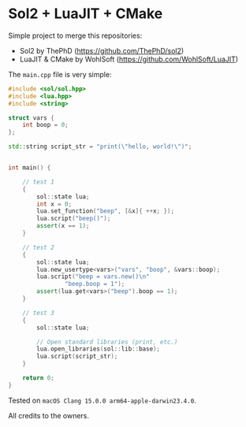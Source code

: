 # Sol2 + LuaJIT  + CMake

Simple project to merge this repositories:
* Sol2 by ThePhD (https://github.com/ThePhD/sol2)
* LuaJIT & CMake by WohlSoft (https://github.com/WohlSoft/LuaJIT)

The `main.cpp` file is very simple:

```cpp
#include <sol/sol.hpp>
#include <lua.hpp>
#include <string>

struct vars {
    int boop = 0;
};

std::string script_str = "print(\"hello, world!\")";


int main() {

    // test 1
    {
        sol::state lua;
        int x = 0;
        lua.set_function("beep", [&x]{ ++x; });
        lua.script("beep()");
        assert(x == 1);
    }

    // test 2
    {
        sol::state lua;
        lua.new_usertype<vars>("vars", "boop", &vars::boop);
        lua.script("beep = vars.new()\n"
                "beep.boop = 1");
        assert(lua.get<vars>("beep").boop == 1);
    }

    // test 3
    {
        sol::state lua;

        // Open standard libraries (print, etc.)
        lua.open_libraries(sol::lib::base);
        lua.script(script_str);
    }

    return 0;
}

```

Tested on `macOS Clang 15.0.0 arm64-apple-darwin23.4.0`.

All credits to the owners.
